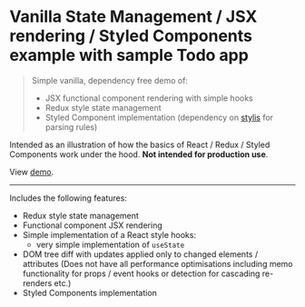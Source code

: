 # Vanilla State Management / JSX rendering / Styled Components example with sample Todo app

> Simple vanilla, dependency free demo of:
>
> - JSX functional component rendering with simple hooks
> - Redux style state management
> - Styled Component implementation (dependency on [stylis](https://github.com/thysultan/stylis.js) for parsing rules)

Intended as an illustration of how the basics of React / Redux / Styled Components work under the hood.
**Not intended for production use**.

View [demo](https://matt-dunn.github.io/demo-state-styled-render/).

---

Includes the following features:

- Redux style state management
- Functional component JSX rendering
- Simple implementation of a React style hooks:
    - very simple implementation of ```useState```
- DOM tree diff with updates applied only to changed elements / attributes (Does not have all performance optimisations including memo functionality for props / event hooks or detection for cascading re-renders etc.)
- Styled Components implementation
